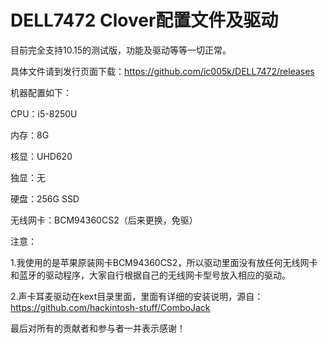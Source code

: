 # DELL7472 Clover配置文件及驱动

目前完全支持10.15的测试版，功能及驱动等等一切正常。

具体文件请到发行页面下载：https://github.com/ic005k/DELL7472/releases



机器配置如下：

CPU：i5-8250U

内存：8G

核显：UHD620

独显：无

硬盘：256G SSD

无线网卡：BCM94360CS2（后来更换，免驱）



注意：

1.我使用的是苹果原装网卡BCM94360CS2，所以驱动里面没有放任何无线网卡和蓝牙的驱动程序，大家自行根据自己的无线网卡型号放入相应的驱动。

2.声卡耳麦驱动在kext目录里面，里面有详细的安装说明，源自：https://github.com/hackintosh-stuff/ComboJack


最后对所有的贡献者和参与者一并表示感谢！
